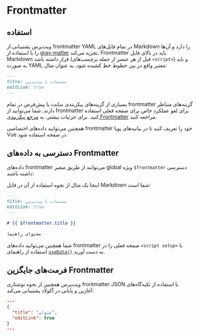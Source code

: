 # Frontmatter

## استفاده

ویت‌پرس پشتیبانی از frontmatter YAML در تمام فایل‌های Markdown را دارد و آن‌ها را با استفاده از [gray-matter](https://github.com/jonschlinkert/gray-matter) تجزیه می‌کند. Frontmatter باید در بالای فایل Markdown قرار داشته باشد (قبل از هر عنصر از جمله برچسب‌های `<script>`) و باید به صورت YAML معتبر واقع در بین خطوط خط کشیده شود. به عنوان مثال:

```md
---
title: مستندات با ویت‌پرس
editLink: true
---
```

بسیاری از گزینه‌های پیکربندی سایت یا پیش‌فرض در تمام frontmatter گزینه‌های متناظر دارند. شما می‌توانید از frontmatter برای لغو عملکرد خاص برای صفحه فعلی استفاده کنید. برای جزئیات بیشتر، به [مرجع پیکربندی Frontmatter](../reference/frontmatter-config) مراجعه کنید.

همچنین می‌توانید داده‌های اختصاصی frontmatter خود را تعریف کنید تا در بیانیه‌های پویا Vue در صفحه استفاده شود.

## دسترسی به داده‌های Frontmatter

داده‌های frontmatter می‌توانند از طریق متغیر global ویژه `$frontmatter` دسترسی داشته باشند:

اینجا یک مثال از نحوه استفاده از آن در فایل Markdown شما است:

```md
---
title: مستندات با ویت‌پرس
editLink: true
---

# {{ $frontmatter.title }}

محتوای راهنما
```

شما همچنین می‌توانید داده‌های frontmatter صفحه فعلی را در `<script setup>` با استفاده از راهنمای [`useData()`](../reference/runtime-api#usedata) به دست آورید.

## فرمت‌های جایگزین Frontmatter

ویت‌پرس همچنین از نحوه نوشتاری frontmatter JSON با استفاده از تکیه‌گاه‌های آغازین و پایانی در آکولاد پشتیبانی می‌کند:

```json
---
{
  "title": "عنوان",
  "editLink": true
}
---
```